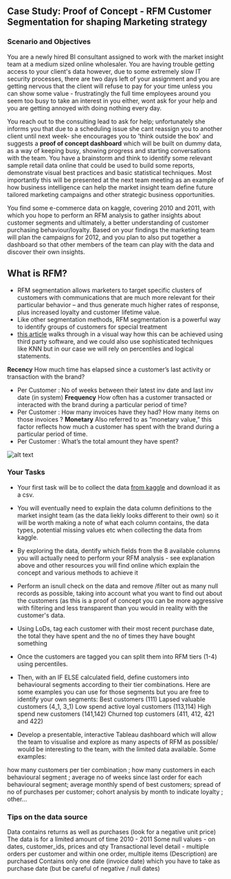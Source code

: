 
## Case Study: Proof of Concept - RFM Customer Segmentation for shaping Marketing strategy 

### Scenario and Objectives

You are a newly hired BI consultant assigned to work with the market insight team at a medium sized online wholesaler. You are having trouble getting access to your client's data however, due to some extremely slow IT security processes, there are two days left of your assignment and you are getting nervous that the client will refuse to pay for your time unless you can show some value - frustratingly the full time employees around you seem too busy to take an interest in you either, wont ask for your help and you are getting annoyed with doing nothing every day. 

You reach out to the consulting lead to ask for help; unfortunately she informs you that due to a scheduling issue she cant reassign you to another client until next week- she encourages you to 'think outside the box' and suggests a **proof of concept dashboard** which will be built on dummy data, as a way of keeping busy, showing progress and starting conversations with the team. You have a brainstorm and think to identify some relevant sample retail data online that could be used to build some reports, demonstrate visual best practices and basic statistical techniques. Most importantly this will be presented at the next team meeting as an example of how business intelligence can help the market insight team define future tailored marketing campaigns and other strategic business opportunities. 

You find some e-commerce data on kaggle, covering 2010 and 2011, with which you hope to perform an RFM analysis to gather insights about customer segments and ultimately, a better understanding of customer purchasing behaviour/loyalty. Based on your findings the marketing team will plan the campaigns for 2012, and you plan to also put together a dashboard so that other members of the team can play with the data and discover their own insights. 


## What is RFM? 
* RFM segmentation allows marketers to target specific clusters of customers with communications that are much more relevant for their particular behavior – and thus generate much higher rates of response, plus increased loyalty and customer lifetime value. 
* Like other segmentation methods, RFM segmentation is a powerful way to identify groups of customers for special treatment
* [this article](https://clevertap.com/blog/rfm-analysis/) walks through in a visual way how this can be achieved using third party software, and we could also use sophisticated techniques like KNN but in our case we will rely on percentiles and logical statements. 

**Recency** How much time has elapsed since a customer’s last activity or transaction with the brand?
- Per Customer : No of weeks between their latest inv date and last inv date (in system)
**Frequency** How often has a customer transacted or interacted with the brand during a particular period of time? 
- Per Customer : How many invoices have they had? How many items on those invoices ? 
**Monetary** Also referred to as “monetary value,” this factor reflects how much a customer has spent with the brand during a particular period of time. 
- Per Customer : What’s the total amount they have spent?

![alt text](https://github.com/student-IH-labs-and-stuff/BER-DAFT-MAR21/blob/main/Class%20Materials/unit6/quantiles.png "RFM using percentiles")

### Your Tasks 

* Your first task will be to collect the data [from kaggle](https://www.kaggle.com/carrie1/ecommerce-data) and download it as a csv. 
* You will eventually need to explain the data column definitions to the market insight team (as the data liekly looks different to their own) so it will be worth making a note of what each column contains, the data types, potential missing values etc when collecting the data from kaggle.
* By exploring the data, dentify which fields from the 8 available columns you will actually need to perform your RFM analysis - see explanation above and other resources you will find online which explain the concept and various methods to achieve it
* Perform an  isnull check on the data and remove /filter out as many null records as possible, taking into account what you want to find out about the customers (as this is a proof of concept you can be more aggressive with filtering and less transparent than you would in reality with the customer's data.  
* Using LoDs, tag each customer with their most recent purchase date, the total they have spent and the no of times they have bought something
* Once the customers are tagged you can split them into RFM tiers (1-4) using percentiles.
* Then, with an IF ELSE calculated field, define customers into behavioural segments according to their tier combinations. Here are some examples you can use for those segments but you are free to identify your own segments:
 Best customers (111)
 Lapsed valuable customers (4_1, 3_1)
 Low spend active loyal customers (113,114)
 High spend new customers (141,142) 
 Churned top customers (411, 412, 421 and 422)
 
* Develop a presentable, interactive Tableau dashboard which will allow the team to visualise and explore as many aspects of RFM as possible/  would be interesting to the team, with the limited data available. Some examples:

how many customers per tier combination ;  how many customers in each behavioural segment ; average no of weeks since last order for each behavioural segment; average monthly spend of best customers; spread of no of purchases per customer; cohort analysis by month to indicate loyalty ; other... 


### Tips on the data source 

Data contains returns as well as purchases (look for a negative unit price)
The data is for a limited amount of time 2010 - 2011 
Some null values - on dates, customer_ids, prices and qty 
Transactional level detail - multiple orders per customer and within one order, multiple items (Description) are purchased
Contains only one date (invoice date) which you have to take as purchase date (but be careful of negative / null dates)



